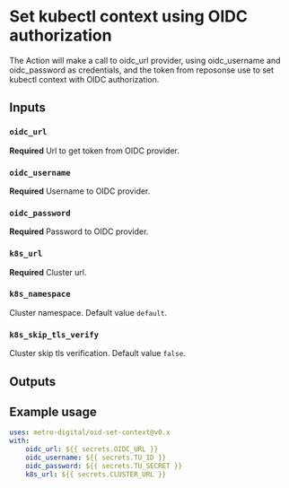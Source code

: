 # Set kubectl context using OIDC authorization

The Action will make a call to oidc_url provider, using oidc_username and oidc_password as credentials, and the token from reposonse use to set kubectl context with OIDC authorization.

## Inputs

### `oidc_url`

**Required** Url to get token from OIDC provider.

### `oidc_username`

**Required** Username to OIDC provider.

### `oidc_password`

**Required** Password to OIDC provider.

### `k8s_url`

**Required** Cluster url.

### `k8s_namespace`

Cluster namespace. Default value `default`.

### `k8s_skip_tls_verify`

Cluster skip tls verification. Default value `false`.

## Outputs

## Example usage

```yaml
uses: metro-digital/oid-set-context@v0.x
with:
    oidc_url: ${{ secrets.OIDC_URL }}
    oidc_username: ${{ secrets.TU_ID }}
    oidc_password: ${{ secrets.TU_SECRET }}
    k8s_url: ${{ secrets.CLUSTER_URL }}
```

